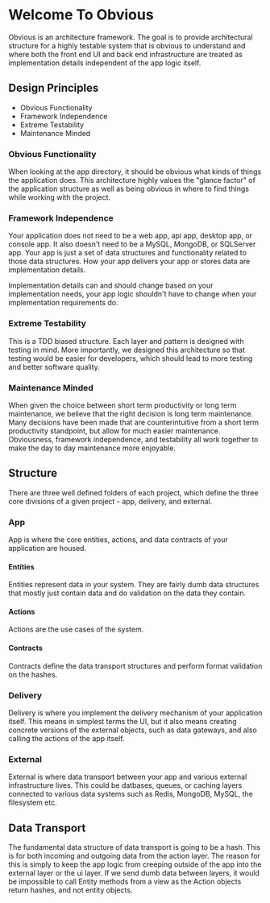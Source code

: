 # Welcome To Obvious

Obvious is an architecture framework. The goal is to provide architectural structure for a highly testable system that is obvious to understand and where both the front end UI and back end infrastructure are treated as implementation details independent of the app logic itself. 

## Design Principles

- Obvious Functionality
- Framework Independence 
- Extreme Testability
- Maintenance Minded

### Obvious Functionality

When looking at the app directory, it should be obvious what kinds of things the application does. This architecture highly values the "glance factor" of the application structure as well as being obvious in where to find things while working with the project.

### Framework Independence

Your application does not need to be a web app, api app, desktop app, or console app. It also doesn't need to be a MySQL, MongoDB, or SQLServer app. Your app is just a set of data structures and functionality related to those data structures. How your app delivers your app or stores data are implementation details.  

Implementation details can and should change based on your implementation needs, your app logic shouldn't have to change when your implementation requirements do. 

### Extreme Testability

This is a TDD biased structure. Each layer and pattern is designed with testing in mind. More importantly, we designed this architecture so that testing would be easier for developers, which should lead to more testing and better software quality. 

### Maintenance Minded

When given the choice between short term productivity or long term maintenance, we believe that the right decision is long term maintenance. Many decisions have been made that are counterintuitive from a short term productivity standpoint, but allow for much easier maintenance. Obviousness, framework independence, and testability all work together to make the day to day maintenance more enjoyable. 

## Structure

There are three well defined folders of each project, which define the three core divisions of a given project - app, delivery, and external. 

### App

App is where the core entities, actions, and data contracts of your application are housed. 

#### Entities

Entities represent data in your system. They are fairly dumb data structures that mostly just contain data and do validation on the data they contain. 

#### Actions

Actions are the use cases of the system. 


#### Contracts

Contracts define the data transport structures and perform format validation on the hashes.

### Delivery

Delivery is where you implement the delivery mechanism of your application itself.  This means in simplest terms the UI, but it also means creating concrete versions of the external objects, such as data gateways, and also calling the actions of the app itself. 

### External

External is where data transport between your app and various external infrastructure lives. This could be datbases, queues, or caching layers connected to various data systems such as Redis, MongoDB, MySQL, the filesystem etc.

## Data Transport

The fundamental data structure of data transport is going to be a hash. This is for both incoming and outgoing data from the action layer.  The reason for this is simply to keep the app logic from creeping outside of the app into the external layer or the ui layer. If we send dumb data between layers, it would be impossible to call Entity methods from a view as the Action objects return hashes, and not entity objects. 
